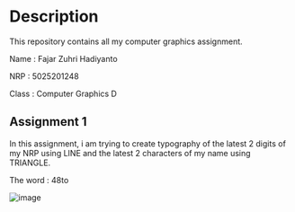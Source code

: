 # Description

This repository contains all my computer graphics assignment.

Name    : Fajar Zuhri Hadiyanto

NRP     : 5025201248

Class   : Computer Graphics D

## Assignment 1

In this assignment, i am trying to create typography of the latest 2 digits of my NRP using LINE and the latest 2 characters of my name using TRIANGLE.

The word : 48to

![image](https://user-images.githubusercontent.com/52820619/190883445-bae9a61c-190a-4066-9520-abf26c8423dd.png)

